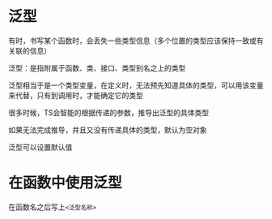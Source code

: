 # 泛型

有时，书写某个函数时，会丢失一些类型信息（多个位置的类型应该保持一致或有关联的信息）

泛型：是指附属于函数、类、接口、类型别名之上的类型

泛型相当于是一个类型变量，在定义时，无法预先知道具体的类型，可以用该变量来代替，只有到调用时，才能确定它的类型

很多时候，TS会智能的根据传递的参数，推导出泛型的具体类型

如果无法完成推导，并且又没有传递具体的类型，默认为空对象

泛型可以设置默认值

# 在函数中使用泛型

在函数名之后写上```<泛型名称>```